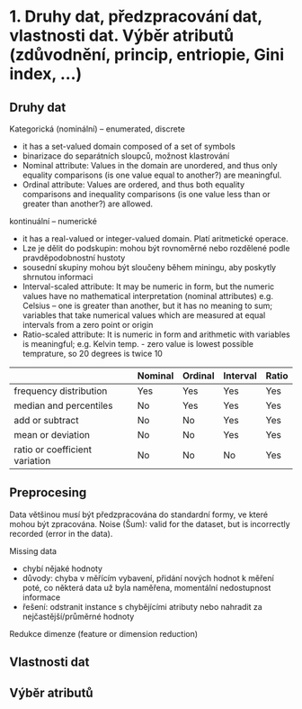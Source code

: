 # 1. Druhy dat, předzpracování dat, vlastnosti dat. Výběr atributů (zdůvodnění, princip, entriopie, Gini index, …)

## Druhy dat
Kategorická (nominální) – enumerated, discrete
- it has a set-valued domain composed of a set of symbols
- binarizace do separátních sloupců, možnost klastrování
- Nominal attribute: Values in the domain are unordered, and thus only equality comparisons (is one value equal
to another?) are meaningful.
- Ordinal attribute: Values are ordered, and thus both equality comparisons and inequality comparisons (is one
value less than or greater than another?) are allowed.

kontinuální – numerické
- it has a real-valued or integer-valued domain. Platí aritmetické
operace.
- Lze je dělit do podskupin: mohou být rovnoměrné nebo rozdělené podle
pravděpodobnostní hustoty
- sousední skupiny mohou být sloučeny během miningu, aby
poskytly shrnutou informaci
- Interval-scaled attribute: It may be numeric in form, but the
numeric values have no mathematical interpretation (nominal
attributes) e.g. Celsius – one is greater than another, but it has no
meaning to sum; variables that take numerical values which are
measured at equal intervals from a zero point or origin
- Ratio-scaled attribute: It is numeric in form and arithmetic with variables is meaningful; e.g. Kelvin temp. - zero
value is lowest possible temprature, so 20 degrees is twice 10

|                                 | Nominal | Ordinal | Interval | Ratio |
| ------------------------------- | --------|---------|----------|------ |
| frequency distribution          | Yes     | Yes     | Yes      | Yes   |
| median and percentiles          | No      | Yes     | Yes      | Yes   |
| add or subtract                 | No      | No      | Yes      | Yes   |
| mean or deviation               | No      | No      | Yes      | Yes   |
| ratio or coefficient variation  | No      | No      | No       | Yes   |


## Preprocesing

Data většinou musí být předzpracována do standardní formy, ve které mohou být zpracována.
Noise (Šum): valid for the dataset, but is incorrectly recorded (error in the data).

Missing data
- chybí nějaké hodnoty
- důvody: chyba v měřícím vybavení, přidání nových hodnot k měření poté, co některá data už byla naměřena,
momentální nedostupnost informace
- řešení: odstranit instance s chybějícími atributy nebo nahradit za nejčastější/průměrné hodnoty

Redukce dimenze (feature or dimension reduction)

## Vlastnosti dat

## Výběr atributů
